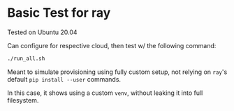 # Basic Test for ray

Tested on Ubuntu 20.04

Can configure for respective cloud, then test w/ the following command:

```sh
./run_all.sh
```

Meant to simulate provisioning using fully custom setup, not relying on `ray`'s
default `pip install --user` commands.

In this case, it shows using a custom `venv`, without leaking it into full
filesystem.
